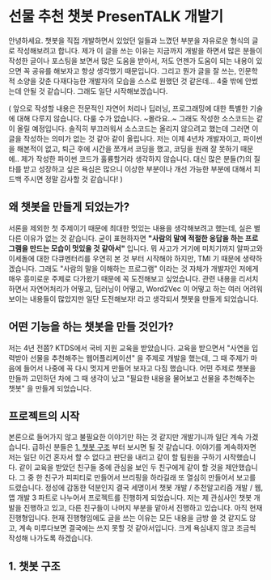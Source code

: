 # 선물 추천 챗봇 PresenTALK 개발기

 안녕하세요. 챗봇을 직접 개발하면서 있었던 일들과 느꼈던 부분을 자유로운 형식의 글로 작성해보려고 합니다. 제가 이 글을 쓰는 이유는 지금까지 개발을 하면서 많은 분들이 작성한 글이나 포스팅을 보면서 많은 도움을 받아서, 저도 언젠가 도움이 되는 내용이 있으면 꼭 공유를 해보자고 항상 생각했기 때문입니다. 그리고 뭔가 글을 잘 쓰는, 인문학적 소양을 갖춘 다재다능한 개발자의 모습을 스스로 원했던 것 같은데... 4줄 밖에 안썼는데 안될 것 같습니다. 그래도 일단 시작해보겠습니다. 
 
 ( 앞으로 작성할 내용은 전문적인 자연어 처리나 딥러닝, 프로그래밍에 대한 특별한 기술에 대해 다루지 않습니다. 다룰 수가 없습니다. ~몰라요..~ 그래도 작성한 소스코드는 같이 올릴 예정입니다. 솔직히 부끄러워서 소스코드는 올리지 않으려고 했는데 그러면 이 글을 작성하는 의미가 없는 것 같아 같이 올립니다. 저는 이제 4년차 개발자이고, 파이썬을 해본적이 없고, 퇴근 후에 시간을 쪼개서 코딩을 했고, 코딩을 원래 잘 못하기 때문에.. 제가 작성한 파이썬 코드가 훌륭할거라 생각하지 않습니다. 대신 많은 분들(?)의 질타를 받고 성장하고 싶은 욕심은 많으니 이상한 부분이나 개선 가능한 부분에 대해서 피드백 주시면 정말 감사할 것 같습니다! )
 
 
 ## 왜 챗봇을 만들게 되었는가?
 서론을 제외한 첫 주제이기 때문에 최대한 멋있는 내용을 생각해보려고 했는데, 실은 별다른 이유가 없는 것 같습니다. 굳이 표현하자면 **"사람의 말에 적절한 응답을 하는 프로그램을 만드는 모습이 멋있을 것 같아서"** 입니다. 뭐 사고가 거기에 미치기까지 알파고와 이세돌에 대한 다큐멘터리를 우연히 본 것 부터 시작해야 하지만, TMI 기 때문에 생략하겠습니다. 그래도 "사람의 말을 이해하는 프로그램" 이라는 것 자체가 개발자인 저에게 매우 흥미로운 주제로 다가왔기 때문에 꼭 도전해보고 싶었습니다. 관련 내용을 리서치 하면서 자연어처리가 어떻고, 딥러닝이 어떻고, Word2Vec 이 어떻고 하는 여러 어려워 보이는 내용들이 많았지만 일단 도전해보자! 라고 생각되서 챗봇을 만들게 되었습니다.
 
 
## 어떤 기능을 하는 챗봇을 만들 것인가?
 저는 4년 전쯤? KTDS에서 국비 지원 교육을 받았습니다. 교육을 받으면서 "사연을 입력받아 선물을 추천해주는 웹어플리케이션" 을 주제로 개발을 했는데, 그 때 주제가 마음에 들어서 나중에 꼭 다시 멋지게 만들어 보자고 다짐 했습니다. 어떤 주제로 챗봇을 만들까 고민하던 차에 그 때 생각이 났고 "필요한 내용을 물어보고 선물을 추천해주는 챗봇" 을 만들게 되었습니다.
 

## 프로젝트의 시작
 본론으로 들어가지 않고 불필요한 이야기만 하는 것 같지만 개발기니까 일단 계속 가겠습니다. 급하신 분들은 [1. 챗봇 구조](https://github.com/mu0gum/nlp_research/blob/master/README.md#1-챗봇-구조) 부터 보시면 될 것 같습니다. 이야기를 계속하자면 저는 일단 이건 혼자서 할 수 없다고 판단을 내리고 같이 할 팀원을 구하기 시작했습니다. 같이 교육을 받았던 친구들 중에 관심을 보인 두 친구에게 같이 할 것을 제안했습니다. 그 중 한 친구가 피피티로 만들어서 브리핑을 하라길래 또 열심히 만들어서 보고를 드렸습니다. 정성에 감동한 덕분인지 결국 세명이서 챗봇 개발 / 추천알고리즘 개발 / 웹, 앱 개발 3 파트로 나누어서 프로젝트를 진행하게 되었습니다. 저는 제 관심사인 챗봇 개발을 진행하고 있고, 다른 친구들이 나머지 부분을 맡아서 진행하고 있습니다. 아직 현재 진행형입니다. 현재 진행형임에도 글을 쓰는 이유는 모든 내용을 금방 쓸 것 같지도 않고, 계속 미루다보면 결국에는 쓰지 못할 것 같아서입니다. 크게 욕심내지 않고 조금씩 작성해 나가도록 하겠습니다.
 
 
## 1. 챗봇 구조
